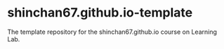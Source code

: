 # shinchan67.github.io-template
The template repository for the shinchan67.github.io course on Learning Lab.
